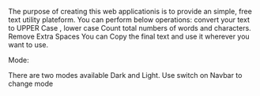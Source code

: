 The purpose of creating this web applicationis is to provide an simple, free text utility plateform.
You can perform below operations:
convert your text to UPPER Case , lower case
Count total numbers of words and characters.
Remove Extra Spaces
You can Copy the final text and use it wherever you want to use.

Mode:

There are two modes available 
Dark and Light.
Use switch on Navbar to change mode
